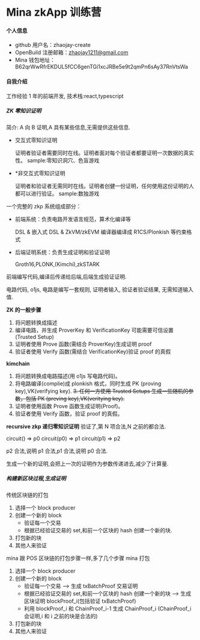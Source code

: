 # Mina zkApp 训练营

#### 个人信息

- github 用户名：zhaojay-create
- OpenBuild 注册邮箱：zhaojay1211@gmail.com
- Mina 钱包地址：B62qrWwRfrEKDUL5fCC6genTGi1xcJRBe5e9t2qmPn6sAy37RnVtsWa

#### 自我介绍

工作经验 1 年的前端开发, 技术栈:react,typescript

##### ZK 零知识证明

简介: A 向 B 证明,A 具有某些信息,无需提供这些信息.

- 交互式零知识证明

  证明者验证者需要同时在线。证明者面对每个验证者都要证明一次数据的真实性。
  sample:零知识洞穴、色盲游戏

- \*非交互式零知识证明

  证明者和验证者无需同时在线。证明者创健一份证明，任何使用这份证明的人都可以进行验证。
  sample:数独游戏

一个完整的 zkp 系统组成部分：

- 前端系统：负责电路开发语言规范，算术化编译等

  DSL & 嵌入式 DSL & ZkVM/zkEVM
  编译器编译成 R1CS/Plonkish 等约束格式

- 后端证明系统：负责生成证明和验证证明

  Groth16,PLONK,(Kimchi),zkSTARK

前端编写代码,编译后传递给后端,后端生成验证证明.

电路代码, o1js, 电路是编写一套规则, 证明者输入, 验证者验证结果, 无需知道输入值.

**ZK 的一般步骤**

1. 将问题转换成描述
2. 编译电路，并生成 ProverKey 和 VerificationKey 可能需要可信设置 (Trusted Setup)
3. 证明者使用 Prove 函数(需结合 ProverKey)生成证明 proof
4. 验证者使用 Verify 函数(需结合 VerificationKey)验证 proof 的真假

**kimchain**

1. 将问题转换成电路描述(用 o1js 写电路代码)。
2. 将电路编译(complie)成 plonkish 格式，同时生成 PK (proving key),VK(verifying key).
   ~~3. 任何一方使用 Trusted Setups 生成一些随机的参数，包括 PK (preving key),VK(veritying key).~~
3. 证明者使用函数 Prove 函数生成证明(Proof)。
4. 验证者使用 Verify 函数，验证 proof 的真假。

**recursive zkp 递归零知识证明**
验证了,第 N 项合法,N 之前的都合法.

circuit() => p0
circuit(p0) => p1
circuit(p1) => p2

p2 合法,说明 p1 合法,p1 合法,说明 p0 合法.

生成一个新的证明,会把上一次的证明作为参数传递进去,减少了计算量.

##### 构建新区块过程,生成证明

传统区块链的打包

1. 选择一个 block producer
2. 创建一个新的 block
   - 验证每一个交易
   - 根据已经验证交易的 set,和前一个区块的 hash 创建一个新的块.
3. 打包新的块
4. 其他人来验证

mina 跟 POS 区块链的打包步骤一样,多了几个步骤
mina 打包

1. 选择一个 block producer
2. 创建一个新的 block
   - 验证每一个交易 --> 生成 txBatchProof 交易证明
   - 根据已经验证交易的 set,和前一个区块的 hash 创建一个新的块 --> 生成区块证明 blockProof_i(包括验证 txBatchProof)
   - 利用 blockProof_i 和 ChainProof_i-1 生成 ChainProof_i (ChainProof_i 会证明,i 和 i 之前的块是合法的)
3. 打包新的块
4. 其他人来验证
